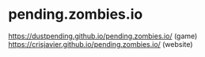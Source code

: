 # pending.zombies.io
https://dustpending.github.io/pending.zombies.io/ (game)
<br>
https://crisjavier.github.io/pending.zombies.io/ (website)
